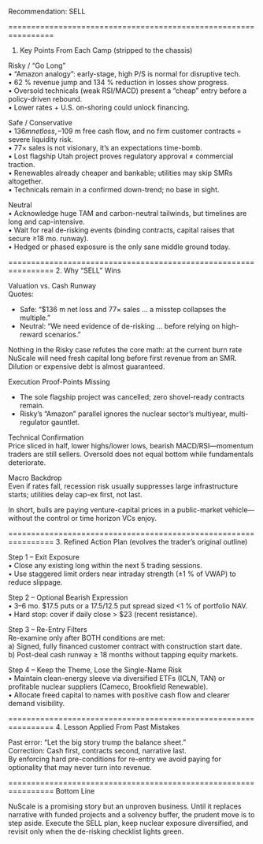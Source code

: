 Recommendation: SELL

================================================================
1.  Key Points From Each Camp (stripped to the chassis)

Risky / “Go Long”  
•  “Amazon analogy”: early-stage, high P/S is normal for disruptive tech.  
•  62 % revenue jump and 134 % reduction in losses show progress.  
•  Oversold technicals (weak RSI/MACD) present a “cheap” entry before a policy-driven rebound.  
•  Lower rates + U.S. on-shoring could unlock financing.

Safe / Conservative  
•  $136 m net loss, –$109 m free cash flow, and no firm customer contracts = severe liquidity risk.  
•  77× sales is not visionary, it’s an expectations time-bomb.  
•  Lost flagship Utah project proves regulatory approval ≠ commercial traction.  
•  Renewables already cheaper and bankable; utilities may skip SMRs altogether.  
•  Technicals remain in a confirmed down-trend; no base in sight.

Neutral  
•  Acknowledge huge TAM and carbon-neutral tailwinds, but timelines are long and cap-intensive.  
•  Wait for real de-risking events (binding contracts, capital raises that secure ≥18 mo. runway).  
•  Hedged or phased exposure is the only sane middle ground today.

================================================================
2.  Why “SELL” Wins

Valuation vs. Cash Runway  
Quotes:  
- Safe: “$136 m net loss and 77× sales … a misstep collapses the multiple.”  
- Neutral: “We need evidence of de-risking … before relying on high-reward scenarios.”

Nothing in the Risky case refutes the core math: at the current burn rate NuScale will need fresh capital long before first revenue from an SMR. Dilution or expensive debt is almost guaranteed.

Execution Proof-Points Missing  
- The sole flagship project was cancelled; zero shovel-ready contracts remain.  
- Risky’s “Amazon” parallel ignores the nuclear sector’s multiyear, multi-regulator gauntlet.

Technical Confirmation  
Price sliced in half, lower highs/lower lows, bearish MACD/RSI—momentum traders are still sellers. Oversold does not equal bottom while fundamentals deteriorate.

Macro Backdrop  
Even if rates fall, recession risk usually suppresses large infrastructure starts; utilities delay cap-ex first, not last.

In short, bulls are paying venture-capital prices in a public-market vehicle—without the control or time horizon VCs enjoy.

================================================================
3.  Refined Action Plan (evolves the trader’s original outline)

Step 1 – Exit Exposure  
•  Close any existing long within the next 5 trading sessions.  
•  Use staggered limit orders near intraday strength (±1 % of VWAP) to reduce slippage.

Step 2 – Optional Bearish Expression  
•  3–6 mo. $17.5 puts or a $17.5/$12.5 put spread sized <1 % of portfolio NAV.  
•  Hard stop: cover if daily close > $23 (recent resistance).

Step 3 – Re-Entry Filters  
Re-examine only after BOTH conditions are met:  
a) Signed, fully financed customer contract with construction start date.  
b) Post-deal cash runway ≥ 18 months without tapping equity markets.

Step 4 – Keep the Theme, Lose the Single-Name Risk  
•  Maintain clean-energy sleeve via diversified ETFs (ICLN, TAN) or profitable nuclear suppliers (Cameco, Brookfield Renewable).  
•  Allocate freed capital to names with positive cash flow and clearer demand visibility.

================================================================
4.  Lesson Applied From Past Mistakes

Past error: “Let the big story trump the balance sheet.”  
Correction: Cash first, contracts second, narrative last.  
By enforcing hard pre-conditions for re-entry we avoid paying for optionality that may never turn into revenue.

================================================================
Bottom Line

NuScale is a promising story but an unproven business. Until it replaces narrative with funded projects and a solvency buffer, the prudent move is to step aside. Execute the SELL plan, keep nuclear exposure diversified, and revisit only when the de-risking checklist lights green.